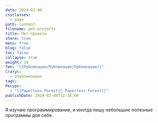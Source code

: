 ```yaml
---
date: 2024-02-08
cssclasses:
  - page
path: content
filename: pet-projects
title: Пет-проекты
share: true
menu: true
blog: false
toc: false
collapse: true
weight: 10
Тип: "[[Публикации/Публикации|Публикации]]"
Статус:
  - опубликовано
tags: 
Ресурс:
  - "[[Paperless Forest|🌱 Paperless Forest]]"
publishDate: 2024-02-08T12:36:00
---
```



Я изучаю программирование, и иногда пишу небольшие полезные программы для себя.